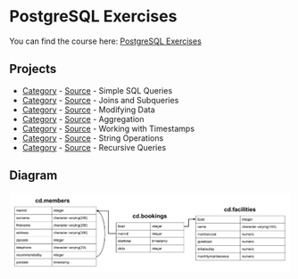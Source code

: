 # PostgreSQL Exercises

You can find the course here: [PostgreSQL Exercises](https://pgexercises.com/)

## Projects

- [Category](https://pgexercises.com/questions/basic/) - [Source](./01-basic/) - Simple SQL Queries
- [Category](https://pgexercises.com/questions/joins/) - [Source](./02-joins-and-subqueries/) - Joins and Subqueries
- [Category](https://pgexercises.com/questions/updates/) - [Source](./03-modifying-data/) - Modifying Data
- [Category](https://pgexercises.com/questions/aggregates/) - [Source](./04-aggregation/) - Aggregation
- [Category](https://pgexercises.com/questions/date/) - [Source](./05-date/) - Working with Timestamps
- [Category](https://pgexercises.com/questions/string/) - [Source](./06-string/) - String Operations
- [Category](https://pgexercises.com/questions/recursive/) - [Source](./07-recursive/) - Recursive Queries

## Diagram

<a href="https://www.freecodecamp.org/certification/VienDinhCom/responsive-web-design">
  <img src="diagram.png" alt="PostgreSQL Exercises" />
</a>
